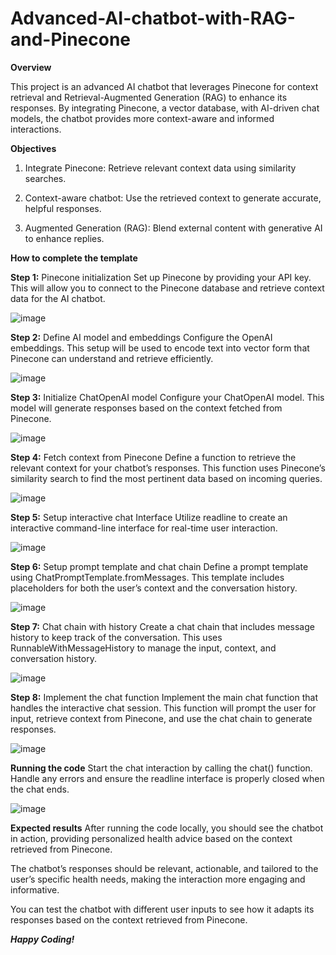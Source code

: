 # Advanced-AI-chatbot-with-RAG-and-Pinecone

**Overview**

This project is an advanced AI chatbot that leverages Pinecone for context retrieval and Retrieval-Augmented Generation (RAG) to enhance its responses. By integrating Pinecone, a vector database, with AI-driven chat models, the chatbot provides more context-aware and informed interactions.

**Objectives**

1. Integrate Pinecone: Retrieve relevant context data using similarity searches.

2. Context-aware chatbot: Use the retrieved context to generate accurate, helpful responses.

3. Augmented Generation (RAG): Blend external content with generative AI to enhance replies.

**How to complete the template**

**Step 1:** Pinecone initialization
Set up Pinecone by providing your API key. This will allow you to connect to the Pinecone database and retrieve context data for the AI chatbot.

![image](https://github.com/user-attachments/assets/8483d724-7228-4200-9487-053074023c1d)


**Step 2:** Define AI model and embeddings
Configure the OpenAI embeddings. This setup will be used to encode text into vector form that Pinecone can understand and retrieve efficiently.

![image](https://github.com/user-attachments/assets/09803ff3-fd7f-40ad-bd4f-b867b2ad6e08)

**Step 3:** Initialize ChatOpenAI model
Configure your ChatOpenAI model. This model will generate responses based on the context fetched from Pinecone.

![image](https://github.com/user-attachments/assets/0612fdcc-147f-4b95-be25-449788bc073e)

**Step 4:** Fetch context from Pinecone
Define a function to retrieve the relevant context for your chatbot’s responses. This function uses Pinecone’s similarity search to find the most pertinent data based on incoming queries.

![image](https://github.com/user-attachments/assets/19c9aa16-6944-4dc2-8f68-c1be92ebc652)

**Step 5:** Setup interactive chat Interface
Utilize readline to create an interactive command-line interface for real-time user interaction.

![image](https://github.com/user-attachments/assets/ba8f9e96-2743-4e02-9d21-229fbb8ba947)

**Step 6:** Setup prompt template and chat chain
Define a prompt template using ChatPromptTemplate.fromMessages. This template includes placeholders for both the user’s context and the conversation history.

![image](https://github.com/user-attachments/assets/4d467aa3-f079-4611-91bf-58dc919a0f0f)

**Step 7:** Chat chain with history
Create a chat chain that includes message history to keep track of the conversation. This uses RunnableWithMessageHistory to manage the input, context, and conversation history.

![image](https://github.com/user-attachments/assets/ddc762fe-7a61-46f9-a9f2-509ab1a1e3d1)


**Step 8:** Implement the chat function
Implement the main chat function that handles the interactive chat session. This function will prompt the user for input, retrieve context from Pinecone, and use the chat chain to generate responses.

![image](https://github.com/user-attachments/assets/a7193209-47d4-46cd-b645-d894a9f452aa)


**Running the code**
Start the chat interaction by calling the chat() function. Handle any errors and ensure the readline interface is properly closed when the chat ends.

![image](https://github.com/user-attachments/assets/1d0948c5-d117-4213-8136-c87b38961aca)


**Expected results**
After running the code locally, you should see the chatbot in action, providing personalized health advice based on the context retrieved from Pinecone.

The chatbot’s responses should be relevant, actionable, and tailored to the user’s specific health needs, making the interaction more engaging and informative.

You can test the chatbot with different user inputs to see how it adapts its responses based on the context retrieved from Pinecone.

_**Happy Coding!**_

